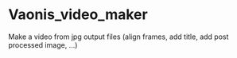 # Vaonis_video_maker
Make a video from jpg output files (align frames, add title, add post processed image, ...)
